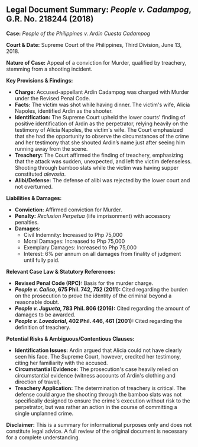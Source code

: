 ## Legal Document Summary: *People v. Cadampog*, G.R. No. 218244 (2018)

**Case:** *People of the Philippines v. Ardin Cuesta Cadampog*

**Court & Date:** Supreme Court of the Philippines, Third Division, June 13, 2018.

**Nature of Case:** Appeal of a conviction for Murder, qualified by treachery, stemming from a shooting incident.

**Key Provisions & Findings:**

*   **Charge:** Accused-appellant Ardin Cadampog was charged with Murder under the Revised Penal Code.
*   **Facts:** The victim was shot while having dinner. The victim's wife, Alicia Napoles, identified Ardin as the shooter.
*   **Identification:** The Supreme Court upheld the lower courts' finding of positive identification of Ardin as the perpetrator, relying heavily on the testimony of Alicia Napoles, the victim's wife. The Court emphasized that she had the opportunity to observe the circumstances of the crime and her testimony that she shouted Ardin’s name just after seeing him running away from the scene.
*   **Treachery:** The Court affirmed the finding of treachery, emphasizing that the attack was sudden, unexpected, and left the victim defenseless. Shooting through bamboo slats while the victim was having supper constituted *alevosia*.
*   **Alibi/Defense:** The defense of alibi was rejected by the lower court and not overturned.

**Liabilities & Damages:**

*   **Conviction:** Affirmed conviction for Murder.
*   **Penalty:** *Reclusion Perpetua* (life imprisonment) with accessory penalties.
*   **Damages:**
    *   Civil Indemnity: Increased to Php 75,000
    *   Moral Damages: Increased to Php 75,000
    *   Exemplary Damages: Increased to Php 75,000
    *   Interest: 6% per annum on all damages from finality of judgment until fully paid.

**Relevant Case Law & Statutory References:**

*   **Revised Penal Code (RPC):**  Basis for the murder charge.
*   ***People v. Caliso*, 675 Phil. 742, 752 (2011):**  Cited regarding the burden on the prosecution to prove the identity of the criminal beyond a reasonable doubt.
*   ***People v. Jugueta*, 783 Phil. 806 (2016):**  Cited regarding the amount of damages to be awarded.
*   ***People v. Lovedorial*, 402 Phil. 446, 461 (2001):**  Cited regarding the definition of treachery.

**Potential Risks & Ambiguous/Contentious Clauses:**

*   **Identification Issues:** Ardin argued that Alicia could not have clearly seen his face. The Supreme Court, however, credited her testimony, citing her familiarity with the accused.
*   **Circumstantial Evidence:** The prosecution's case heavily relied on circumstantial evidence (witness accounts of Ardin's clothing and direction of travel).
*   **Treachery Application:** The determination of treachery is critical. The defense could argue the shooting through the bamboo slats was not specifically designed to ensure the crime's execution without risk to the perpetrator, but was rather an action in the course of committing a single unplanned crime.

**Disclaimer:** This is a summary for informational purposes only and does not constitute legal advice. A full review of the original document is necessary for a complete understanding.
